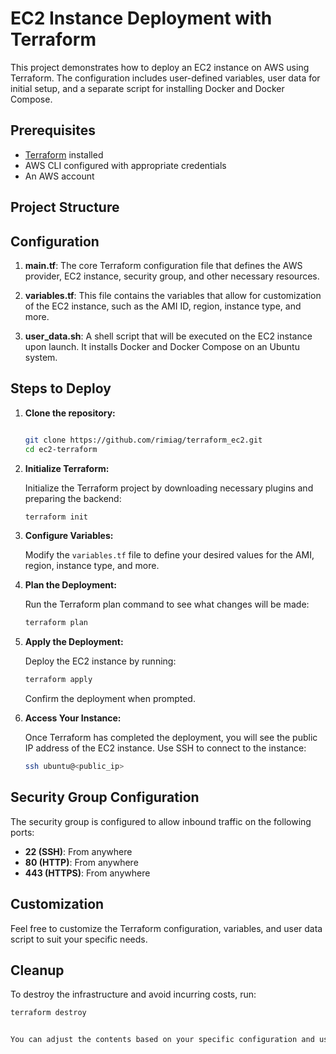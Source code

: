 # EC2 Instance Deployment with Terraform

This project demonstrates how to deploy an EC2 instance on AWS using Terraform. The configuration includes user-defined variables, user data for initial setup, and a separate script for installing Docker and Docker Compose.

## Prerequisites

- [Terraform](https://www.terraform.io/downloads.html) installed
- AWS CLI configured with appropriate credentials
- An AWS account

## Project Structure


## Configuration

1. **main.tf**: The core Terraform configuration file that defines the AWS provider, EC2 instance, security group, and other necessary resources.

2. **variables.tf**: This file contains the variables that allow for customization of the EC2 instance, such as the AMI ID, region, instance type, and more.

3. **user_data.sh**: A shell script that will be executed on the EC2 instance upon launch. It installs Docker and Docker Compose on an Ubuntu system.

## Steps to Deploy

1. **Clone the repository:**

    ```bash
    
    git clone https://github.com/rimiag/terraform_ec2.git
    cd ec2-terraform
    ```

2. **Initialize Terraform:**

    Initialize the Terraform project by downloading necessary plugins and preparing the backend:

    ```bash
    terraform init
    ```

3. **Configure Variables:**

    Modify the `variables.tf` file to define your desired values for the AMI, region, instance type, and more.

4. **Plan the Deployment:**

    Run the Terraform plan command to see what changes will be made:

    ```bash
    terraform plan
    ```

5. **Apply the Deployment:**

    Deploy the EC2 instance by running:

    ```bash
    terraform apply
    ```

    Confirm the deployment when prompted.

6. **Access Your Instance:**

    Once Terraform has completed the deployment, you will see the public IP address of the EC2 instance. Use SSH to connect to the instance:

    ```bash
    ssh ubuntu@<public_ip>
    ```

## Security Group Configuration

The security group is configured to allow inbound traffic on the following ports:
- **22 (SSH)**: From anywhere
- **80 (HTTP)**: From anywhere
- **443 (HTTPS)**: From anywhere

## Customization

Feel free to customize the Terraform configuration, variables, and user data script to suit your specific needs.

## Cleanup

To destroy the infrastructure and avoid incurring costs, run:

```bash
terraform destroy


You can adjust the contents based on your specific configuration and usage requirements.
